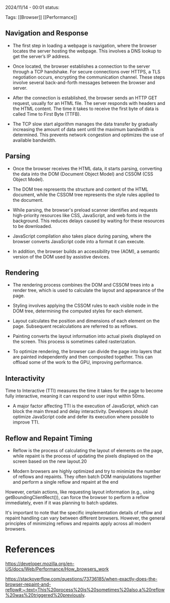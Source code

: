 2024/11/14  -  00:01
status: 

Tags: [[Browser]] [[Performance]]

## Navigation and Response

- The first step in loading a webpage is navigation, where the browser locates the server hosting the webpage. This involves a DNS lookup to get the server’s IP address.

- Once located, the browser establishes a connection to the server through a TCP handshake. For secure connections over HTTPS, a TLS negotiation occurs, encrypting the communication channel. These steps involve several back-and-forth messages between the browser and server.

- After the connection is established, the browser sends an HTTP GET request, usually for an HTML file. The server responds with headers and the HTML content. The time it takes to receive the first byte of data is called Time to First Byte (TTFB).

- The TCP slow start algorithm manages the data transfer by gradually increasing the amount of data sent until the maximum bandwidth is determined. This prevents network congestion and optimizes the use of available bandwidth.

## Parsing

- Once the browser receives the HTML data, it starts parsing, converting the data into the DOM (Document Object Model) and CSSOM (CSS Object Model).

- The DOM tree represents the structure and content of the HTML document, while the CSSOM tree represents the style rules applied to the document.

 - While parsing, the browser's preload scanner identifies and requests high-priority resources like CSS, JavaScript, and web fonts in the background. This reduces delays caused by waiting for these resources to be downloaded.

 - JavaScript compilation also takes place during parsing, where the browser converts JavaScript code into a format it can execute.

- In addition, the browser builds an accessibility tree (AOM), a semantic version of the DOM used by assistive devices.

## Rendering

- The rendering process combines the DOM and CSSOM trees into a render tree, which is used to calculate the layout and appearance of the page.

- Styling involves applying the CSSOM rules to each visible node in the DOM tree, determining the computed styles for each element.

- Layout calculates the position and dimensions of each element on the page. Subsequent recalculations are referred to as reflows.

- Painting converts the layout information into actual pixels displayed on the screen. This process is sometimes called rasterization.

- To optimize rendering, the browser can divide the page into layers that are painted independently and then composited together. This can offload some of the work to the GPU, improving performance.

## Interactivity

Time to Interactive (TTI) measures the time it takes for the page to become fully interactive, meaning it can respond to user input within 50ms.

 - A major factor affecting TTI is the execution of JavaScript, which can block the main thread and delay interactivity. Developers should optimize JavaScript code and defer its execution where possible to improve TTI.

## Reflow and Repaint Timing

- Reflow is the process of calculating the layout of elements on the page, while repaint is the process of updating the pixels displayed on the screen based on the new layout.20

- Modern browsers are highly optimized and try to minimize the number of reflows and repaints. They often batch DOM manipulations together and perform a single reflow and repaint at the end

However, certain actions, like requesting layout information (e.g., using getBoundingClientRect()), can force the browser to perform a reflow immediately, even if it was planning to batch updates.

It's important to note that the specific implementation details of reflow and repaint handling can vary between different browsers. However, the general principles of minimizing reflows and repaints apply across all modern browsers.
# References

https://developer.mozilla.org/en-US/docs/Web/Performance/How_browsers_work

https://stackoverflow.com/questions/73736185/when-exactly-does-the-browser-repaint-and-reflow#:~:text=This%20process%20is%20sometimes%20also,a%20reflow%20was%20triggered%20previously.